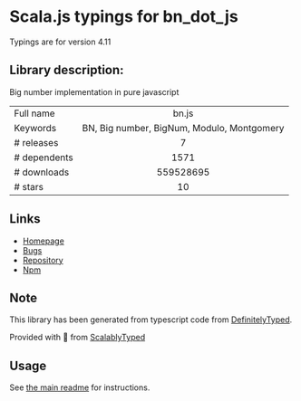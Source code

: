 
# Scala.js typings for bn_dot_js

Typings are for version 4.11

## Library description:
Big number implementation in pure javascript

|                    |                 |
| ------------------ | :-------------: |
| Full name          | bn.js |
| Keywords           | BN, Big number, BigNum, Modulo, Montgomery |
| # releases         | 7 |
| # dependents       | 1571 |
| # downloads        | 559528695 |
| # stars            | 10 |

## Links
- [Homepage](https://github.com/indutny/bn.js)
- [Bugs](https://github.com/indutny/bn.js/issues)
- [Repository](https://github.com/indutny/bn.js)
- [Npm](https://www.npmjs.com/package/bn.js)
    


## Note
This library has been generated from typescript code from [DefinitelyTyped](https://definitelytyped.org).

Provided with :purple_heart: from [ScalablyTyped](https://github.com/oyvindberg/ScalablyTyped)

## Usage
See [the main readme](../../readme.md) for instructions.


